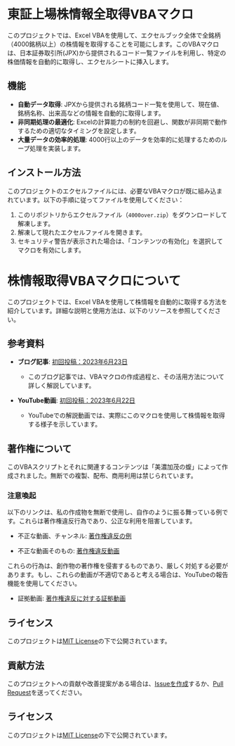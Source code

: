 # 東証上場株情報全取得VBAマクロ

このプロジェクトでは、Excel VBAを使用して、エクセルブック全体で全銘柄（4000銘柄以上）の株情報を取得することを可能にします。このVBAマクロは、日本証券取引所(JPX)から提供されるコード一覧ファイルを利用し、特定の株価情報を自動的に取得し、エクセルシートに挿入します。

## 機能

- **自動データ取得**: JPXから提供される銘柄コード一覧を使用して、現在値、銘柄名称、出来高などの情報を自動的に取得します。
- **非同期処理の最適化**: Excelの計算能力の制約を回避し、関数が非同期で動作するための適切なタイミングを設定します。
- **大量データの効率的処理**: 4000行以上のデータを効率的に処理するためのループ処理を実装します。

## インストール方法

このプロジェクトのエクセルファイルには、必要なVBAマクロが既に組み込まれています。以下の手順に従ってファイルを使用してください：

1. このリポジトリからエクセルファイル（`4000over.zip`）をダウンロードして解凍します。
2. 解凍して現れたエクセルファイルを開きます。
3. セキュリティ警告が表示された場合は、「コンテンツの有効化」を選択してマクロを有効にします。

# 株情報取得VBAマクロについて

このプロジェクトでは、Excel VBAを使用して株情報を自動的に取得する方法を紹介しています。詳細な説明と使用方法は、以下のリソースを参照してください。

## 参考資料

- **ブログ記事**: [初回投稿：2023年6月23日](https://minokamo.tokyo/2023/06/23/5790/)
  - このブログ記事では、VBAマクロの作成過程と、その活用方法について詳しく解説しています。

- **YouTube動画**: [初回投稿：2023年6月22日](https://youtu.be/vlVsMPbc8S4)
  - YouTubeでの解説動画では、実際にこのマクロを使用して株情報を取得する様子を示しています。

## 著作権について

このVBAスクリプトとそれに関連するコンテンツは「美濃加茂の蝮」によって作成されました。無断での複製、配布、商用利用は禁じられています。

### 注意喚起

以下のリンクは、私の作成物を無断で使用し、自作のように振る舞っている例です。これらは著作権違反行為であり、公正な利用を阻害しています。

- 不正な動画、チャンネル: [著作権違反の例](https://www.youtube.com/@toushika_byun)

- 不正な動画そのもの: [著作権違反動画](https://youtu.be/d_UyhCcYRVY)

これらの行為は、創作物の著作権を侵害するものであり、厳しく対処する必要があります。もし、これらの動画が不適切であると考える場合は、YouTubeの報告機能を使用してください。

- 証拠動画: [著作権違反に対する証拠動画](https://youtu.be/aiMoPjpAOXo)

## ライセンス

このプロジェクトは[MIT License](LICENSEファイルへのリンク)の下で公開されています。


## 貢献方法

このプロジェクトへの貢献や改善提案がある場合は、[Issueを作成](https://github.com/superdoccimo/4000/issues)するか、[Pull Request](https://github.com/superdoccimo/4000/pulls)を送ってください。

## ライセンス

このプロジェクトは[MIT License](https://github.com/superdoccimo/4000/LICENSE)の下で公開されています。